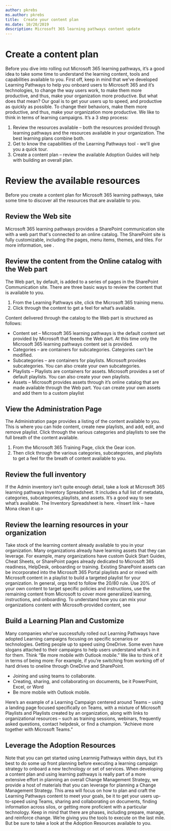 ```yaml
---
author: pkrebs
ms.author: pkrebs
title:  Create your content plan
ms.date: 10/20/2019
description: Microsoft 365 learning pathways content update
---
```


# Create a content plan
Before you dive into rolling out Microsoft 365 learning pathways, it’s a good idea to take some time to understand the learning content, tools and capabilities available to you. First off, keep in mind that we’ve developed Learning Pathways to help you onboard users to Microsoft 365 and it’s technologies, to change the way users work, to make them more productive, and thus, make your organization more productive. But what does that mean? Our goal is to get your users up to speed, and productive as quickly as possible. To change their behaviors, make them more productive, and thus, make your organization more productive. We like to think in terms of learning campaigns. It’s a 3 step process:

1. Review the resources available – both the resources provided through learning pathways and the resources available in your organization. The best learning plans combine both.
2. Get to know the capabilities of the Learning Pathways tool - we'll give you a quick tour. 
3. Create a content plan – review the available Adoption Guides will help with building an overall plan.

# Review the available resources
Before you create a content plan for Microsoft 365 learning pathways, take some time to discover all the resources that are available to you. 

## Review the Web site
Microsoft 365 learning pathways provides a SharePoint communication site with a web part that's connected to an online catalog. The SharePoint site is fully customizable, including the pages, menu items, themes, and tiles. For more information, see <customizing the site section>.

## Review the content from the Online catalog with the Web part
The Web part, by default, is added to a series of pages in the SharePoint Communication site. There are three basic ways to review the content that is available to you. 
1. From the Learning Pathways site, click the Microsoft 365 training menu. 
2. Click through the content to get a feel for what’s available. 

Content delivered through the catalog to the Web part is structured as follows:

- Content set – Microsoft 365 learning pathways is the default content set provided by Microsoft that feeeds the Web part. At this time only the Microsoft 365 learning pathways content set is provided.  
- Categories – are containers for subcategories. Categories can’t be modified.
- Subcategories – are containers for playlists. Microsoft provides subcategories. You can also create your own subcategories. 
- Playlists – Playlists are containers for assets. Microsoft provides a set of default playlists. You can also create your own playlists.
- Assets – Microsoft provides assets through it’s online catalog that are made available through the Web part. You can create your own assets and add them to a custom playlist

## View the Administration Page
The Administration page provides a listing of the content available to you. This is where you can hide content, create new playlists, and add, edit, and remove playlist. Click through the various categories and playlists to see the full breath of the content available. 

1. From the Microsoft 365 Training Page, click the Gear icon. 
2. Then click through the various categories, subcategories, and playlists to get a feel for the breath of content available to you. 

## Review the full inventory
If the Admin inventory isn’t quite enough detail, take a look at Microsoft 365 learning pathways Inventory Spreadsheet. It includes a full list of metadata, categories, subcategories,playlists, and assets. It’s a good way to see what’s available. The Inventory Spreadsheet is here. <Insert link – have Mona clean it up>

## Review the learning resources in your organization
Take stock of the learning content already available to you in your organization.
Many organizations already have learning assets that they can leverage. For example, many organizations have custom Quick Start Guides, Cheat Sheets, or SharePoint pages already dedicated to Microsoft 365 readiness, HelpDesk, onboarding or training. Existing SharePoint assets can be incorporated into the Microsoft 365 Portal playlists and or mixed with Microsoft content in a playlist to build a targeted playlist for your organization. In general, orgs tend to follow the 20/80 rule. Use 20% of your own content to target specific policies and instructions, use the remaining content from Microsoft to cover more generalized learning, instructions, and onboarding. To understand how you can mix your organizations content with Microsoft-provided content, see <Customizing Learning Pathways>

## Build a Learning Plan and Customize 

Many companies who’ve successfully rolled out Learning Pathways have adopted Learning campaigns focusing on specific scenarios or technologies. Getting people up to speed using OneDrive. Some even have slogans attached to their campaigns to help users understand what’s in it for them. Think “Be more mobile with Outlook mobile.” We like to think of it in terms of being more: For example, if you’re switching from working off of hard drives to oneline through OneDrive and SharePoint. 

- Joining and using teams to collaborate. 
- Creating, sharing, and collaborating on documents, be it PowerPoint, Excel, or Word
- Be more mobile with Outlook mobile. 

Here’s an example of a Learning Campaign centered around Teams – using a landing page focused specifically on Teams, with a mixture of Microsoft Playlists and Playlists created by an organization, along with links to organizational resources – such as training sessions, webinars, frequently asked questions, contact helpdesk, or find a champion. “Achieve more together with Microsoft Teams.”
 
## Leverage the Adoption Resources
Note that you can get started using Learnnig Pathways within days, but it’s best to do some up front planning before executing a learning campaign strategy to onboard a new technology or set of services. When developing a content plan and using learning pathways is really part of a more extensive effort in planning an overall Change Management Strategy, we provide a host of materials that you can leverage for planning a Change Management Strategy. This area will focus on how to plan and craft the Learning Pathways content to meet your goals, be it to get your users up-to-speed using Teams, sharing and collaborating on documents, finding information across silos, or getting more proficient with a particular technology. Keep in mind that there are phases, including prepare, manage, and reinforce change.   We’re giving you the tools to execute on the last mile. But be sure to take a look at the Adoption Resources available to you. <link here>

